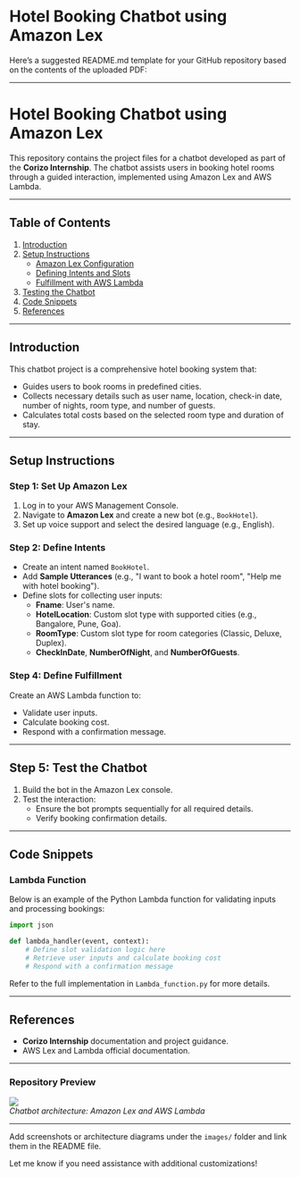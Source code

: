 # Hotel Booking Chatbot using Amazon Lex

Here’s a suggested README.md template for your GitHub repository based on the contents of the uploaded PDF:

---

# Hotel Booking Chatbot using Amazon Lex

This repository contains the project files for a chatbot developed as part of the **Corizo Internship**. The chatbot assists users in booking hotel rooms through a guided interaction, implemented using Amazon Lex and AWS Lambda.

---

## Table of Contents
1. [Introduction](#introduction)
2. [Setup Instructions](#setup-instructions)
    - [Amazon Lex Configuration](#step-1-set-up-amazon-lex)
    - [Defining Intents and Slots](#step-2-define-intents)
    - [Fulfillment with AWS Lambda](#step-4-define-fulfillment)
3. [Testing the Chatbot](#step-5-test-the-chatbot)
4. [Code Snippets](#code-snippets)
5. [References](#references)

---

## Introduction

This chatbot project is a comprehensive hotel booking system that:
- Guides users to book rooms in predefined cities.
- Collects necessary details such as user name, location, check-in date, number of nights, room type, and number of guests.
- Calculates total costs based on the selected room type and duration of stay.

---

## Setup Instructions

### Step 1: Set Up Amazon Lex

1. Log in to your AWS Management Console.
2. Navigate to **Amazon Lex** and create a new bot (e.g., `BookHotel`).
3. Set up voice support and select the desired language (e.g., English).

### Step 2: Define Intents

- Create an intent named `BookHotel`.
- Add **Sample Utterances** (e.g., "I want to book a hotel room", "Help me with hotel booking").
- Define slots for collecting user inputs:
  - **Fname**: User's name.
  - **HotelLocation**: Custom slot type with supported cities (e.g., Bangalore, Pune, Goa).
  - **RoomType**: Custom slot type for room categories (Classic, Deluxe, Duplex).
  - **CheckInDate**, **NumberOfNight**, and **NumberOfGuests**.

### Step 4: Define Fulfillment

Create an AWS Lambda function to:
- Validate user inputs.
- Calculate booking cost.
- Respond with a confirmation message.

---

## Step 5: Test the Chatbot

1. Build the bot in the Amazon Lex console.
2. Test the interaction:
   - Ensure the bot prompts sequentially for all required details.
   - Verify booking confirmation details.

---

## Code Snippets

### Lambda Function
Below is an example of the Python Lambda function for validating inputs and processing bookings:

```python
import json

def lambda_handler(event, context):
    # Define slot validation logic here
    # Retrieve user inputs and calculate booking cost
    # Respond with a confirmation message
```

Refer to the full implementation in `Lambda_function.py` for more details.

---

## References

- **Corizo Internship** documentation and project guidance.
- AWS Lex and Lambda official documentation.

---

### Repository Preview

![](images/chatbot_architecture.png)  
*Chatbot architecture: Amazon Lex and AWS Lambda*

---

Add screenshots or architecture diagrams under the `images/` folder and link them in the README file.

Let me know if you need assistance with additional customizations!

